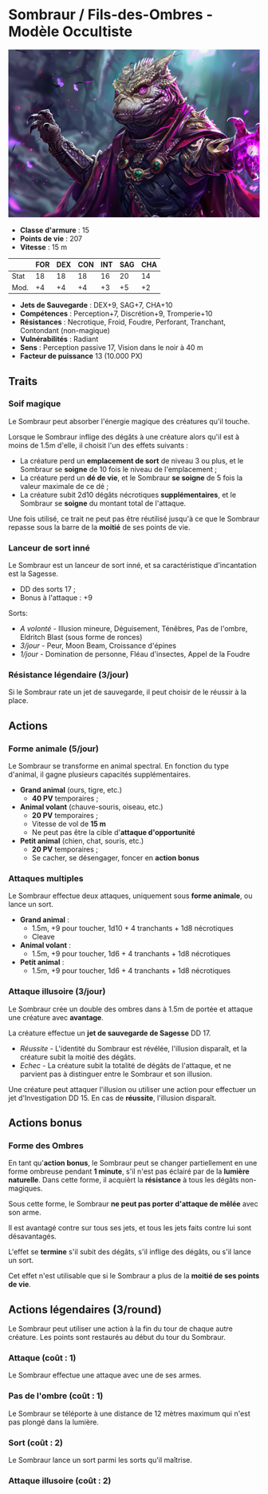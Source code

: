 # Sombraur / Fils-des-Ombres - Modèle Occultiste
![Sombraur](../../_images/etherios.png)

* **Classe d'armure** : 15
* **Points de vie** : 207
* **Vitesse** : 15 m  

|    |FOR|DEX|CON|INT|SAG|CHA|
|----|---|---|---|---|---|---|
|Stat|18 |18 |18 |16 |20 |14 |
|Mod.|+4 |+4 |+4 |+3 |+5 |+2 |

* **Jets de Sauvegarde** : DEX+9, SAG+7, CHA+10
* **Compétences** : Perception+7, Discrétion+9, Tromperie+10
* **Résistances** : Necrotique, Froid, Foudre, Perforant, Tranchant, Contondant (non-magique)
* **Vulnérabilités** : Radiant
* **Sens** : Perception passive 17, Vision dans le noir à 40 m
* **Facteur de puissance** 13 (10.000 PX)

## Traits
### Soif magique
Le Sombraur peut absorber l'énergie magique des créatures qu'il touche.

Lorsque le Sombraur inflige des dégâts à une créature alors qu'il est à moins de 1.5m d'elle, il choisit l'un des effets suivants :
* La créature perd un **emplacement de sort** de niveau 3 ou plus, et le Sombraur se **soigne** de 10 fois le niveau de l'emplacement ;
* La créature perd un **dé de vie**, et le Sombraur **se soigne** de 5 fois la valeur maximale de ce dé ;
* La créature subit 2d10 dégâts nécrotiques **supplémentaires**, et le Sombraur se **soigne** du montant total de l'attaque.

Une fois utilisé, ce trait ne peut pas être réutilisé jusqu'à ce que le Sombraur repasse sous la barre de la **moitié** de ses points de vie.

### Lanceur de sort inné
Le Sombraur est un lanceur de sort inné, et sa caractéristique d'incantation est la Sagesse.
* DD des sorts 17 ;
* Bonus à l'attaque : +9

Sorts:
* *A volonté* - Illusion mineure, Déguisement, Ténêbres, Pas de l'ombre, Eldritch Blast (sous forme de ronces)
* *3/jour* - Peur, Moon Beam, Croissance d'épines
* *1/jour* - Domination de personne, Fléau d'insectes, Appel de la Foudre

### Résistance légendaire (3/jour)
Si le Sombraur rate un jet de sauvegarde, il peut choisir de le réussir à la place.

## Actions

### Forme animale (5/jour)
Le Sombraur se transforme en animal spectral. En fonction du type d'animal, il gagne plusieurs capacités supplémentaires.

* **Grand animal** (ours, tigre, etc.)
    * **40 PV** temporaires ;
* **Animal volant** (chauve-souris, oiseau, etc.)
    * **20 PV** temporaires ;
    * Vitesse de vol de **15 m**
    * Ne peut pas être la cible d'**attaque d'opportunité**
* **Petit animal** (chien, chat, souris, etc.)
    * **20 PV** temporaires ;
    * Se cacher, se désengager, foncer en **action bonus**

### Attaques multiples
Le Sombraur effectue deux attaques, uniquement sous **forme animale**, ou lance un sort.

* **Grand animal** :
    * 1.5m, +9 pour toucher, 1d10 + 4 tranchants + 1d8 nécrotiques
    * Cleave
* **Animal volant** :
    * 1.5m, +9 pour toucher, 1d6 + 4 tranchants + 1d8 nécrotiques
* **Petit animal** :
    * 1.5m, +9 pour toucher, 1d6 + 4 tranchants + 1d8 nécrotiques

### Attaque illusoire (3/jour)
Le Sombraur crée un double des ombres dans à 1.5m de portée et attaque une créature avec **avantage**.

La créature effectue un **jet de sauvegarde de Sagesse** DD 17.
* *Réussite* - L'identité du Sombraur est révélée, l'illusion disparaît, et la créature subit la moitié des dégâts.
* *Echec* - La créature subit la totalité de dégâts de l'attaque, et ne parvient pas à distinguer entre le Sombraur et son illusion.

Une créature peut attaquer l'illusion ou utiliser une action pour effectuer un jet d'Investigation DD 15. En cas de **réussite**, l'illusion disparaît.

## Actions bonus
### Forme des Ombres
En tant qu'**action bonus**, le Sombraur peut se changer partiellement en une forme ombreuse pendant **1 minute**, s'il n'est pas éclairé par de la **lumière naturelle**. Dans cette forme, il acquièrt  la **résistance** à tous les dégâts non-magiques.

Sous cette forme, le Sombraur **ne peut pas porter d'attaque de mêlée** avec son arme.

Il est avantagé contre sur tous ses jets, et tous les jets faits contre lui sont désavantagés.

L'effet se **termine** s'il subit des dégâts, s'il inflige des dégâts, ou s'il lance un sort.

Cet effet n'est utilisable que si le Sombraur a plus de la **moitié de ses points de vie**.

## Actions légendaires (3/round)

Le Sombraur peut utiliser une action à la fin du tour de chaque autre créature. Les points sont restaurés au début du tour du Sombraur.

### Attaque (coût : 1)
Le Sombraur effectue une attaque avec une de ses armes.
### Pas de l'ombre (coût : 1)
Le Sombraur se téléporte à une distance de 12 mètres maximum qui n'est pas plongé dans la lumière.
### Sort (coût : 2)
Le Sombraur lance un sort parmi les sorts qu'il maîtrise.
### Attaque illusoire (coût : 2)